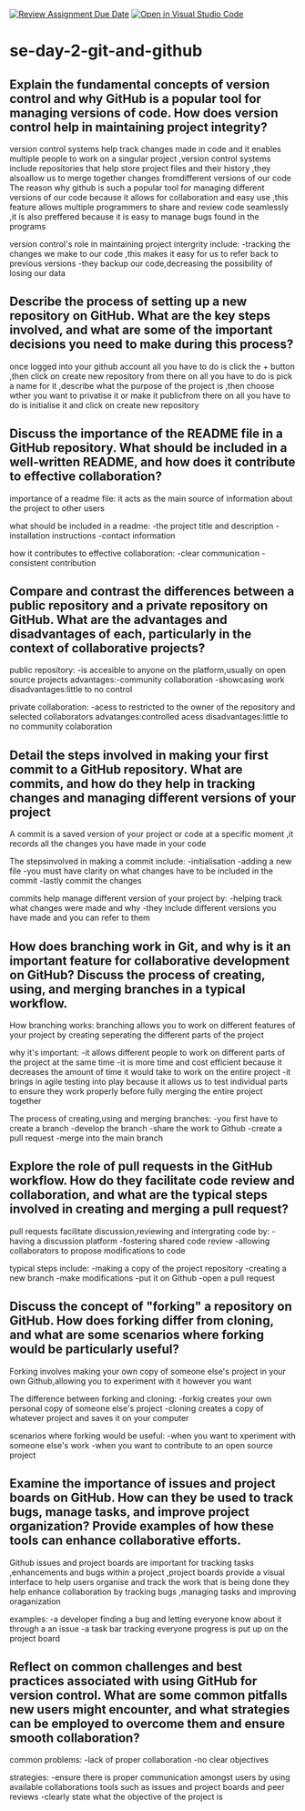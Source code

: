 [![Review Assignment Due Date](https://classroom.github.com/assets/deadline-readme-button-22041afd0340ce965d47ae6ef1cefeee28c7c493a6346c4f15d667ab976d596c.svg)](https://classroom.github.com/a/8wgCKhpZ)
[![Open in Visual Studio Code](https://classroom.github.com/assets/open-in-vscode-2e0aaae1b6195c2367325f4f02e2d04e9abb55f0b24a779b69b11b9e10269abc.svg)](https://classroom.github.com/online_ide?assignment_repo_id=18477856&assignment_repo_type=AssignmentRepo)
# se-day-2-git-and-github
## Explain the fundamental concepts of version control and why GitHub is a popular tool for managing versions of code. How does version control help in maintaining project integrity?
version control systems help track changes made in code and it enables multiple people to work on a singular project ,version control systems include repositories that help store project files and their history ,they alsoallow us to merge together changes fromdifferent versions of our code
The reason why github is such a popular tool for managing different versions of our code because it allows for collaboration and easy use ,this feature allows multiple programmers to share and review code seamlessly ,it is also preffered because it is easy to manage bugs found in the programs

version control's role in maintaining project intergrity include:
-tracking the changes we make to our code ,this makes it easy for us to refer back to previous versions
-they backup our code,decreasing the possibility of losing our data

## Describe the process of setting up a new repository on GitHub. What are the key steps involved, and what are some of the important decisions you need to make during this process?
once logged into your github account all you have to do is click the + button ,then click on create new repository from there on all you have to do is pick a name for it ,describe what the purpose of the project is ,then choose wther you want to privatise it or make it publicfrom there on all you have to do is initialise it and click on create new repository

## Discuss the importance of the README file in a GitHub repository. What should be included in a well-written README, and how does it contribute to effective collaboration?
importance of a readme file:
it acts as the main source of information about the project to other users

what should be included in a readme:
-the project title and description
-installation instructions
-contact information

how it contributes to effective collaboration:
-clear communication
-consistent contribution


## Compare and contrast the differences between a public repository and a private repository on GitHub. What are the advantages and disadvantages of each, particularly in the context of collaborative projects?

public repository:
-is accesible to anyone on the platform,usually on open source projects
advantages:-community collaboration
           -showcasing work
disadvantages:little to no control

private collaboration:
-acess to restricted to the owner of the repository and selected collaborators
advatanges:controlled acess
disadvantages:little to no community colaboration

## Detail the steps involved in making your first commit to a GitHub repository. What are commits, and how do they help in tracking changes and managing different versions of your project
A commit is a saved version of your project or code at a specific moment ,it records all the changes you have made in your code 

The stepsinvolved in making a commit include:
-initialisation
-adding a new file 
-you must have clarity on what changes have to be included in the commit
-lastly commit the changes

 commits help manage different version of your project by:
-helping track what changes were made and why
-they include different versions you have made and you can refer to them
 
## How does branching work in Git, and why is it an important feature for collaborative development on GitHub? Discuss the process of creating, using, and merging branches in a typical workflow.
How branching works:
branching allows you to work on different features of your project by creating seperating the different parts of the project

why it's important:
-it allows different people to work on different parts of the project at the same time 
-it is more time and cost efficient because it decreases the amount of time it would take to work on the entire project 
-it brings in agile testing into play because it allows us to test individual parts to ensure they work properly before fully merging the entire project together

 The process of creating,using and merging branches:
 -you first have to create a branch 
 -develop the branch
 -share the work to Github
 -create a pull request
 -merge into the main branch
 

## Explore the role of pull requests in the GitHub workflow. How do they facilitate code review and collaboration, and what are the typical steps involved in creating and merging a pull request?

pull requests facilitate discussion,reviewing and intergrating code by:
-having a discussion platform
-fostering shared code review
-allowing collaborators to propose modifications to code

typical steps include:
-making a copy of the project repository
-creating a new branch
-make modifications
-put it on Github
-open a pull request 


## Discuss the concept of "forking" a repository on GitHub. How does forking differ from cloning, and what are some scenarios where forking would be particularly useful?

Forking involves making your own copy of someone else's project in your own Github,allowing you to experiment with it however you want

The difference between forking and cloning:
-forkig creates your own personal copy of someone else's project
-cloning creates a copy of whatever project and saves it on your computer

scenarios where forking would be useful:
-when you want to xperiment with someone else's work 
-when you want to contribute to an open source project

## Examine the importance of issues and project boards on GitHub. How can they be used to track bugs, manage tasks, and improve project organization? Provide examples of how these tools can enhance collaborative efforts.
Github issues and project boards are important for tracking tasks ,enhancements and bugs within a project ,project boards provide a visual interface to help users organise and track the work that is being done
they help enhance collaboration by tracking bugs ,managing tasks and improving oraganization

examples:
-a developer finding a bug and letting everyone know about it through a an issue
-a task bar tracking everyone progress is put up on the project board

## Reflect on common challenges and best practices associated with using GitHub for version control. What are some common pitfalls new users might encounter, and what strategies can be employed to overcome them and ensure smooth collaboration?

common problems:
-lack of proper collaboration
-no clear objectives

strategies:
-ensure there is proper communication amongst users by using available collaborations tools such as issues and project boards and peer reviews
-clearly state what the objective of the project is
